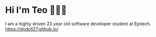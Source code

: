 # Hi I'm Teo 👩🏻‍💻

I am a highly driven 23 year old software developer student at Epitech.
https://dodoll27.github.io/

